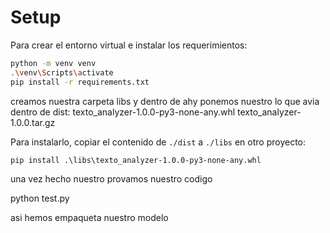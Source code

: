 # Setup

Para crear el entorno virtual e instalar los requerimientos:

```bash
python -m venv venv
.\venv\Scripts\activate
pip install -r requirements.txt
``` 

creamos nuestra carpeta libs y dentro de ahy ponemos nuestro lo que avia dentro
de dist:
texto_analyzer-1.0.0-py3-none-any.whl 
texto_analyzer-1.0.0.tar.gz

Para instalarlo, copiar el contenido de `./dist` a `./libs` en otro proyecto:
   ```shell
   pip install .\libs\texto_analyzer-1.0.0-py3-none-any.whl
   ```


una vez hecho nuestro provamos nuestro codigo

python test.py

asi hemos empaqueta nuestro modelo
